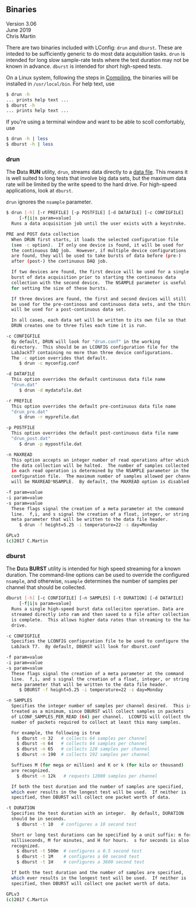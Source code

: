 ## Binaries

Version 3.06<br>
June 2019<br>
Chris Martin<br>

There are two binaries included with LConfig: `drun` and `dburst`.  These are inteded to be sufficiently generic to do most data acquisition tasks.  `drun` is intended for long slow sample-rate tests where the test duration may not be known in advance.  `dburst` is intended for short high-speed tests.

On a Linux system, following the steps in [Compiling](compiling.bin), the binaries will be installed in `/usr/local/bin`.  For help text, use

```bash
$ drun -h
... prints help text ...
$ dburst -h
... prints help text ...
```
If you're using a terminal window and want to be able to scoll comfortably, use
```bash
$ drun -h | less
$ dburst -h | less
```

### drun

The **D**ata **RUN** utility, `drun`, streams data directly to a [data file](data.md).  This means it is well suited to long tests that involve big data sets, but the maximum data rate will be limited by the write speed to the hard drive.  For high-speed applications, look at `dburst`.

`drun` ignores the `nsample` parameter.

```bash
$ drun [-h] [-r PREFILE] [-p POSTFILE] [-d DATAFILE] [-c CONFIGFILE] 
     [-f|i|s param=value]
  Runs a data acquisition job until the user exists with a keystroke.

PRE and POST data collection
  When DRUN first starts, it loads the selected configuration file
  (see -c option).  If only one device is found, it will be used for
  the continuous DAQ job.  However, if multiple device configurations
  are found, they will be used to take bursts of data before (pre-)
  after (post-) the continuous DAQ job.

  If two devices are found, the first device will be used for a single
  burst of data acquisition prior to starting the continuous data 
  collection with the second device.  The NSAMPLE parameter is useful
  for setting the size of these bursts.

  If three devices are found, the first and second devices will still
  be used for the pre-continous and continuous data sets, and the third
  will be used for a post-continuous data set.

  In all cases, each data set will be written to its own file so that
  DRUN creates one to three files each time it is run.

-c CONFIGFILE
  By default, DRUN will look for "drun.conf" in the working
  directory.  This should be an LCONFIG configuration file for the
  LabJackT7 containing no more than three device configurations.
  The -c option overrides that default.
     $ drun -c myconfig.conf

-d DATAFILE
  This option overrides the default continuous data file name
  "drun.dat"
     $ drun -d mydatafile.dat

-r PREFILE
  This option overrides the default pre-continuous data file name
  "drun_pre.dat"
     $ drun -r myprefile.dat

-p POSTFILE
  This option overrides the default post-continuous data file name
  "drun_post.dat"
     $ drun -p mypostfile.dat

-n MAXREAD
  This option accepts an integer number of read operations after which
  the data collection will be halted.  The number of samples collected
  in each read operation is determined by the NSAMPLE parameter in the
  configuration file.  The maximum number of samples allowed per channel
  will be MAXREAD*NSAMPLE.  By default, the MAXREAD option is disabled.

-f param=value
-i param=value
-s param=value
  These flags signal the creation of a meta parameter at the command
  line.  f,i, and s signal the creation of a float, integer, or string
  meta parameter that will be written to the data file header.
     $ drun -f height=5.25 -i temperature=22 -s day=Monday

GPLv3
(c)2017 C.Martin

```

### dburst

The **D**ata **BURST** utility is intended for high speed streaming for a known duration.  The command-line options can be used to override the configured `nsample`, and otherwise, `nsample` determines the number of samples per channel that should be collected.

```bash
dburst [-h] [-c CONFIGFILE] [-n SAMPLES] [-t DURATION] [-d DATAFILE]
     [-f|i|s param=value]
  Runs a single high-speed burst data colleciton operation. Data are
  streamed directly into ram and then saved to a file after collection
  is complete.  This allows higher data rates than streaming to the hard
  drive.

-c CONFIGFILE
  Specifies the LCONFIG configuration file to be used to configure the
  LabJack T7.  By default, DBURST will look for dburst.conf

-f param=value
-i param=value
-s param=value
  These flags signal the creation of a meta parameter at the command
  line.  f,i, and s signal the creation of a float, integer, or string
  meta parameter that will be written to the data file header.
     $ DBURST -f height=5.25 -i temperature=22 -s day=Monday

-n SAMPLES
  Specifies the integer number of samples per channel desired.  This is
  treated as a minimum, since DBURST will collect samples in packets
  of LCONF_SAMPLES_PER_READ (64) per channel.  LCONFIG will collect the
  number of packets required to collect at least this many samples.

  For example, the following is true
    $ dburst -n 32   # collects 64 samples per channel
    $ dburst -n 64   # collects 64 samples per channel
    $ dburst -n 65   # collects 128 samples per channel
    $ dburst -n 190  # collects 192 samples per channel

  Suffixes M (for mega or million) and K or k (for kilo or thousand)
  are recognized.
    $ dburst -n 12k   # requests 12000 samples per channel

  If both the test duration and the number of samples are specified,
  which ever results in the longest test will be used.  If neither is
  specified, then DBURST will collect one packet worth of data.

-t DURATION
  Specifies the test duration with an integer.  By default, DURATION
  should be in seconds.
    $ dburst -t 10   # configures a 10 second test

  Short or long test durations can be specified by a unit suffix: m for
  milliseconds, M for minutes, and H for hours.  s for seconds is also
  recognized.
    $ dburst -t 500m  # configures a 0.5 second test
    $ dburst -t 1M    # configures a 60 second test
    $ dburst -t 1H    # configures a 3600 second test

  If both the test duration and the number of samples are specified,
  which ever results in the longest test will be used.  If neither is
  specified, then DBURST will collect one packet worth of data.

GPLv3
(c)2017 C.Martin
```

